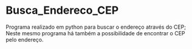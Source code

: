 # Busca_Endereco_CEP
Programa realizado em python para buscar o endereço através do CEP;
Neste mesmo programa há também a possibilidade de encontrar o CEP pelo endereço.
